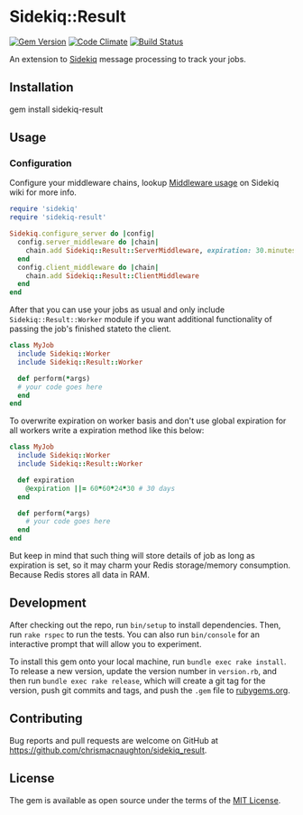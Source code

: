 # Sidekiq::Result
[![Gem Version](https://badge.fury.io/rb/sidekiq_result.png)](http://badge.fury.io/rb/sidekiq_result)
[![Code Climate](https://codeclimate.com/github/ChrisMacNaughton/sidekiq_result.png)](https://codeclimate.com/github/ChrisMacNaughton/sidekiq_result)
[![Build Status](https://secure.travis-ci.org/ChrisMacNaughton/sidekiq_result.png)](http://travis-ci.org/ChrisMacNaughton/sidekiq_result)

An extension to [Sidekiq](http://github.com/mperham/sidekiq) message processing to track your jobs.

## Installation

gem install sidekiq-result

## Usage

### Configuration

Configure your middleware chains, lookup [Middleware usage](https://github.com/mperham/sidekiq/wiki/Middleware)
on Sidekiq wiki for more info.

``` ruby
require 'sidekiq'
require 'sidekiq-result'

Sidekiq.configure_server do |config|
  config.server_middleware do |chain|
    chain.add Sidekiq::Result::ServerMiddleware, expiration: 30.minutes # default
  end
  config.client_middleware do |chain|
    chain.add Sidekiq::Result::ClientMiddleware
  end
end
```

After that you can use your jobs as usual and only include `Sidekiq::Result::Worker` module if you want additional functionality of passing the job's finished stateto the client.

``` ruby
class MyJob
  include Sidekiq::Worker
  include Sidekiq::Result::Worker

  def perform(*args)
  # your code goes here
  end
end
```

To overwrite expiration on worker basis and don't use global expiration for all workers write a expiration method like this below:

``` ruby
class MyJob
  include Sidekiq::Worker
  include Sidekiq::Result::Worker

  def expiration
    @expiration ||= 60*60*24*30 # 30 days
  end

  def perform(*args)
    # your code goes here
  end
end
```

But keep in mind that such thing will store details of job as long as expiration is set, so it may charm your Redis storage/memory consumption. Because Redis stores all data in RAM.


## Development

After checking out the repo, run `bin/setup` to install dependencies. Then, run `rake rspec` to run the tests. You can also run `bin/console` for an interactive prompt that will allow you to experiment.

To install this gem onto your local machine, run `bundle exec rake install`. To release a new version, update the version number in `version.rb`, and then run `bundle exec rake release`, which will create a git tag for the version, push git commits and tags, and push the `.gem` file to [rubygems.org](https://rubygems.org).

## Contributing

Bug reports and pull requests are welcome on GitHub at https://github.com/chrismacnaughton/sidekiq_result.


## License

The gem is available as open source under the terms of the [MIT License](http://opensource.org/licenses/MIT).

